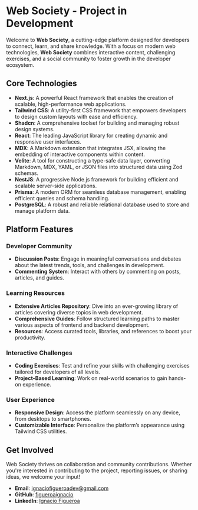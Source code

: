 # **Web Society - Project in Development**

Welcome to **Web Society**, a cutting-edge platform designed for developers to connect, learn, and share knowledge. With a focus on modern web technologies, **Web Society** combines interactive content, challenging exercises, and a social community to foster growth in the developer ecosystem.

## **Core Technologies**

- **Next.js**: A powerful React framework that enables the creation of scalable, high-performance web applications.
- **Tailwind CSS**: A utility-first CSS framework that empowers developers to design custom layouts with ease and efficiency.
- **Shadcn**: A comprehensive toolset for building and managing robust design systems.
- **React**: The leading JavaScript library for creating dynamic and responsive user interfaces.
- **MDX**: A Markdown extension that integrates JSX, allowing the embedding of interactive components within content.
- **Velite**: A tool for constructing a type-safe data layer, converting Markdown, MDX, YAML, or JSON files into structured data using Zod schemas.
- **NestJS**: A progressive Node.js framework for building efficient and scalable server-side applications.
- **Prisma**: A modern ORM for seamless database management, enabling efficient queries and schema handling.
- **PostgreSQL**: A robust and reliable relational database used to store and manage platform data.

## **Platform Features**

### **Developer Community**

- **Discussion Posts**: Engage in meaningful conversations and debates about the latest trends, tools, and challenges in development.
- **Commenting System**: Interact with others by commenting on posts, articles, and guides.

### **Learning Resources**

- **Extensive Articles Repository**: Dive into an ever-growing library of articles covering diverse topics in web development.
- **Comprehensive Guides**: Follow structured learning paths to master various aspects of frontend and backend development.
- **Resources**: Access curated tools, libraries, and references to boost your productivity.

### **Interactive Challenges**

- **Coding Exercises**: Test and refine your skills with challenging exercises tailored for developers of all levels.
- **Project-Based Learning**: Work on real-world scenarios to gain hands-on experience.

### **User Experience**

- **Responsive Design**: Access the platform seamlessly on any device, from desktops to smartphones.
- **Customizable Interface**: Personalize the platform’s appearance using Tailwind CSS utilities.

## **Get Involved**

Web Society thrives on collaboration and community contributions. Whether you're interested in contributing to the project, reporting issues, or sharing ideas, we welcome your input!

- **Email**: [ignaciofigueroadev@gmail.com](mailto:ignaciofigueroadev@gmail.com)
- **GitHub**: [figueroaignacio](https://github.com/figueroaignacio/)
- **LinkedIn**: [Ignacio Figueroa](https://www.linkedin.com/in/ignacio-figueroa-0a1ba0263)

